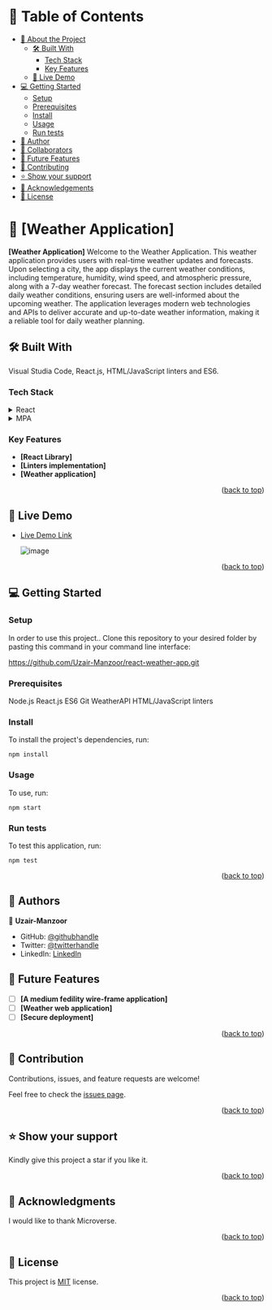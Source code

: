 <a name="readme-top"></a>

# 📗 Table of Contents

- [📖 About the Project](#about-project)
  - [🛠 Built With](#built-with)
    - [Tech Stack](#tech-stack)
    - [Key Features](#key-features)
  - [🚀 Live Demo](#live-demo)
- [💻 Getting Started](#getting-started)
  - [Setup](#setup)
  - [Prerequisites](#prerequisites)
  - [Install](#install)
  - [Usage](#usage)
  - [Run tests](#run-tests)
- [👥 Author](#author)
- [👥 Collaborators](#collaborators)
- [🔭 Future Features](#future-features)
- [🤝 Contributing](#contributing)
- [⭐️ Show your support](#support)
- [🙏 Acknowledgements](#acknowledgements)
- [📝 License](#license)

# 📖 [Weather Application] <a name="about-project"></a>

**[Weather Application]** Welcome to the Weather Application. This weather application provides users with real-time weather updates and forecasts. Upon selecting a city, the app displays the current weather conditions, including temperature, humidity, wind speed, and atmospheric pressure, along with a 7-day weather forecast. The forecast section includes detailed daily weather conditions, ensuring users are well-informed about the upcoming weather. The application leverages modern web technologies and APIs to deliver accurate and up-to-date weather information, making it a reliable tool for daily weather planning.

## 🛠 Built With <a name="built-with"></a>
Visual Studia Code, React.js, HTML/JavaScript linters and ES6.

### Tech Stack <a name="tech-stack"></a>

<details>
  <summary>React</summary>
</details>

<details>
  <summary>MPA</summary>
</details>

### Key Features <a name="key-features"></a>

- **[React Library]**
- **[Linters implementation]**
- **[Weather application]**

<p align="right">(<a href="#readme-top">back to top</a>)</p>

## 🚀 Live Demo <a name="live-demo"></a>

- [Live Demo Link](https://weatherapplication-plum.vercel.app/)
  
  ![image](https://github.com/Uzair-Manzoor/react-weather-app/blob/master/public/aplive.png)

<p align="right">(<a href="#readme-top">back to top</a>)</p>

## 💻 Getting Started <a name="getting-started"></a>

### Setup <a name="setup"></a>

In order to use this project.. Clone this repository to your desired folder by pasting this command in your command line interface:

  https://github.com/Uzair-Manzoor/react-weather-app.git

### Prerequisites <a name="prerequisites"></a>

  Node.js
  React.js
  ES6
  Git
  WeatherAPI
  HTML/JavaScript linters

### Install <a name="install"></a>

To install the project's dependencies, run:

```
npm install
```

### Usage <a name="usage"></a>

To use, run:

```
npm start
```

### Run tests <a name="run-tests"></a>

To test this application, run:

```
npm test
```

<p align="right">(<a href="#readme-top">back to top</a>)</p>

## 👥 Authors <a name="authors"></a>

👤 **Uzair-Manzoor**

- GitHub: [@githubhandle](https://github.com/Uzair-Manzoor)
- Twitter: [@twitterhandle](https://twitter.com/UzairKiyani5555)
- LinkedIn: [LinkedIn](https://www.linkedin.com/in/uzair-manzoor-b69996115/)

## 🔭 Future Features <a name="future-features"></a>

- [ ] **[A medium fedility wire-frame application]**
- [ ] **[Weather web application]**
- [ ] **[Secure deployment]**

<p align="right">(<a href="#readme-top">back to top</a>)</p>

## 🤝 Contribution <a name="contributing"></a>

Contributions, issues, and feature requests are welcome!

Feel free to check the [issues page](../../issues/).

<p align="right">(<a href="#readme-top">back to top</a>)</p>

## ⭐️ Show your support <a name="support"></a>

Kindly give this project a star if you like it.

<p align="right">(<a href="#readme-top">back to top</a>)</p>

## 🙏 Acknowledgments <a name="acknowledgements"></a>

I would like to thank Microverse.

<p align="right">(<a href="#readme-top">back to top</a>)</p>

## 📝 License <a name="license"></a>

This project is [MIT](/LICENSE) license.

<p align="right">(<a href="#readme-top">back to top</a>)</p>
